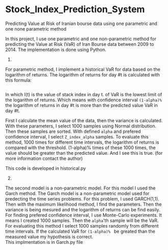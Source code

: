 # Stock_Index_Prediction_System
Predicting  Value at Risk of Iranian bourse data using one parametric and one none parametric method



In this project, I use one parametric and one non-parametric method for predicting the Value at Risk (VaR) of Iran Bourse data between 2009 to 2014. The implementation is done using Python.


1.
For parametric method, I implement a historical VaR for data based on the logarithm of returns. The logarithm of returns for day #t is calculated with this formula:

<math>
Ln(I(t+1)/I((t))
<math>

In which I(t) is the value of stack index in day t.
of VaR is the lowest limit of the logarithm of returns. Which means with confidence interval <code>(1-alpha)%</code> the logarithm of returns in day #t is more than the predicted value VaR in day #t. 

First I calculate the mean value of the data, then the variance is calculated. With these parameters, I select 1000 samples using Normal distribution. Then these samples are sorted. With defined <code>alpha</code> and prefered confidence interval, I select <code>Z_index_alpha</code> samples. 
To evaluate this method, 1000 times for different time intervals, the logarithm of returns is compared with the threshold. (1-alpha)% times of these 1000 times, the value should be greater than the predicted value. And I see this is true. (for more information contact the author)

This code is developed in historical.py 


2.
The second model is a non-parametric model. For this model I used the Garch method. The Garch model is a non-parametric model used for predecting the time series problems. For this problem, I used GARCH(1,1). Then with the maximum likelihood method, I find the parameters. Then the variance is being mesured and the logarithm of returns can be find easily. For finding prefered confidence interval, I use Monte-Carlo experiments. It means I created 1000 samples. Then the <code>alpha</code>'th sample will be the VaR. 
For evaluating this method I select 1000 samples randomly from different time intervals. If the calculated VaR for <code>(1-alpha)% </code> be greated than the measured value my hypothesis is correct.  
This implmentation is in Garch.py file


